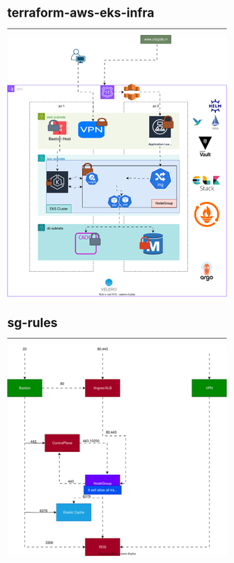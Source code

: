 # terraform-aws-eks-infra
---
![Infrastructure](diagrams/infra-diagram.drawio.svg)
# sg-rules
---
![Sg_Rules](diagrams/sg-rules.drawio.svg)

